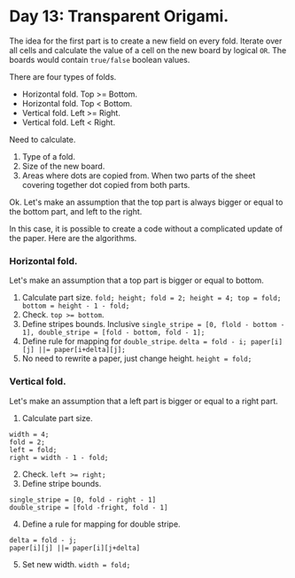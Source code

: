 # Day 13: Transparent Origami.

The idea for the first part is to create a new field on every fold. Iterate over all cells and calculate the value of a cell on the new board by logical `OR`. The boards would contain `true/false` boolean values.

There are four types of folds.

- Horizontal fold. Top >= Bottom.
- Horizontal fold. Top < Bottom.
- Vertical fold. Left >= Right.
- Vertical fold. Left < Right.

Need to calculate.

1. Type of a fold.
2. Size of the new board.
3. Areas where dots are copied from. When two parts of the sheet covering together dot copied from both parts.

Ok. Let's make an assumption that the top part is always bigger or equal to the bottom part, and left to the right.

In this case, it is possible to create a code without a complicated update of the paper. Here are the algorithms.

### Horizontal fold.

Let's make an assumption that a top part is bigger or equal to bottom.

1. Calculate part size. `fold; height; fold = 2; height = 4; top = fold; bottom = height - 1 - fold;`
2. Check. `top >= bottom`.
3. Define stripes bounds. Inclusive `single_stripe = [0, flold - bottom - 1], double_stripe = [fold - bottom, fold - 1];`
4. Define rule for mapping for `double_stripe`. `delta = fold - i; paper[i][j] ||= paper[i+delta][j];`
5. No need to rewrite a paper, just change height. `height = fold;`

### Vertical fold.

Let's make an assumption that a left part is bigger or equal to a right part.

1. Calculate part size.
```
width = 4;
fold = 2;
left = fold;
right = width - 1 - fold;
```
2. Check. `left >= right;`
3. Define stripe bounds.
```
single_stripe = [0, fold - right - 1]
double_stripe = [fold -fright, fold - 1]
```
4. Define a rule for mapping for double stripe.

```
delta = fold - j;
paper[i][j] ||= paper[i][j+delta]
```
5. Set new width. `width = fold;`

